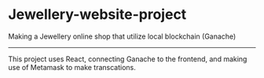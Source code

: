 # Jewellery-website-project
Making a Jewellery online shop that utilize local blockchain (Ganache)
<hr/>
This project uses React, connecting Ganache to the frontend, and making use of Metamask to make transcations.
